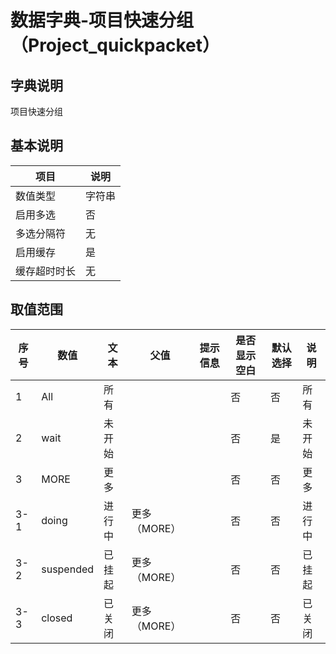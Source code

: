# 数据字典-项目快速分组（Project_quickpacket）
## 字典说明
项目快速分组

## 基本说明
| 项目 | 说明 |
| ---- | ---- |
| 数值类型 | 字符串 |
| 启用多选 | 否 |
| 多选分隔符 | 无 |
| 启用缓存 | 是 |
| 缓存超时时长 | 无 |

## 取值范围
| 序号 | 数值 | 文本 | 父值 | 提示信息 | 是否显示空白 | 默认选择 | 说明 |
| ---- | ---- | ---- | ---- | ---- | ---- | ---- | ---- |
| 1 | All | 所有 |  |  | 否 | 否 | 所有 |
| 2 | wait | 未开始 |  |  | 否 | 是 | 未开始 |
| 3 | MORE | 更多 |  |  | 否 | 否 | 更多 |
| 3-1 | doing | 进行中 | 更多（MORE） |  | 否 | 否 | 进行中 |
| 3-2 | suspended | 已挂起 | 更多（MORE） |  | 否 | 否 | 已挂起 |
| 3-3 | closed | 已关闭 | 更多（MORE） |  | 否 | 否 | 已关闭 |


